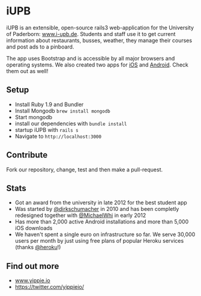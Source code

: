 # iUPB
iUPB is an extensible, open-source rails3 web-application for the University of Paderborn: www.i-upb.de.
Students and staff use it to get current information about restaurants, busses, weather, they manage their courses and post ads to a pinboard.

The app uses Bootstrap and is accessible by all major browsers and operating systems.
We also created two apps for [iOS](https://github.com/yippie-io/iUPB-iOS-App) and [Android](https://github.com/yippie-io/iUPB-Android). Check them out as well!

## Setup
- Install Ruby 1.9 and Bundler
- Install Mongodb `brew install mongodb`
- Start mongodb 
- install our dependencies with `bundle install`
- startup iUPB with `rails s`
- Navigate to `http://localhost:3000`

## Contribute
Fork our repository, change, test and then make a pull-request. 

## Stats
- Got an award from the university in late 2012 for the best student app
- Was started by [@dirkschumacher](https://github.com/dirkschumacher) in 2010 and has been completly redesigned together with [@MichaelWhi](https://github.com/MichaelWhi) in early 2012
- Has more than 2,000 active Android installations and more than 5,000 iOS downloads
- We haven't spent a single euro on infrastructure so far. We serve 30,000 users per month by just using free plans of popular Heroku services (thanks [@heroku](https://github.com/heroku)!)

## Find out more

- www.yippie.io
- https://twitter.com/yippieio/
